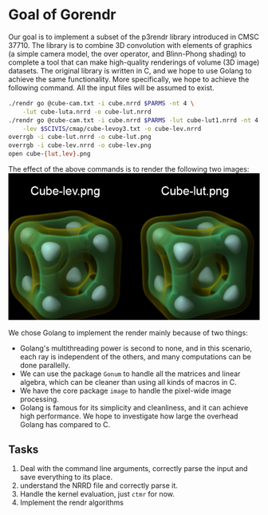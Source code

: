 # Goal of Gorendr
Our goal is to implement a subset of the p3rendr library introduced in CMSC 37710. The library is to combine 3D convolution with elements of graphics (a simple camera model, the over operator, and Blinn-Phong shading) to complete a tool that can make high-quality renderings of volume (3D image) datasets. The original library is written in C, and we hope to use Golang to achieve the same functionality. More specifically, we hope to achieve the following command. All the input files will be assumed to exist.
```bash
./rendr go @cube-cam.txt -i cube.nrrd $PARMS -nt 4 \
    -lut cube-luta.nrrd -o cube-lut.nrrd
./rendr go @cube-cam.txt -i cube.nrrd $PARMS -lut cube-lut1.nrrd -nt 4 \
    -lev $SCIVIS/cmap/cube-levoy3.txt -o cube-lev.nrrd
overrgb -i cube-lut.nrrd -o cube-lut.png
overrgb -i cube-lev.nrrd -o cube-lev.png
open cube-{lut,lev}.png
```
The effect of the above commands is to render the following two images:
![cube-lev](public/images/cube-levlut.jpg)

We chose Golang to implement the render mainly because of two things: 
- Golang's multithreading power is second to none, and in this scenario, each ray is independent of the others, and many computations can be done parallelly.
- We can use the package `Gonum` to handle all the matrices and linear algebra, which can be cleaner than using all kinds of macros in C.
- We have the core package `image` to handle the pixel-wide image processing.
- Golang is famous for its simplicity and cleanliness, and it can achieve high performance. We hope to investigate how large the overhead Golang has compared to C.

## Tasks
1. Deal with the command line arguments, correctly parse the input and save everything to its place.
2. understand the NRRD file and correctly parse it.
3. Handle the kernel evaluation, just `ctmr` for now.
4. Implement the rendr algorithms 